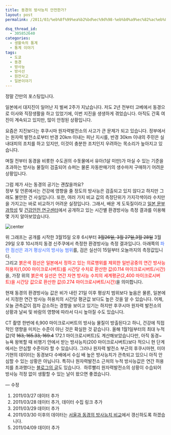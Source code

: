 ```yaml
---
title: 동경의 방사능치 안전한가?
layout: post
permalink: /2011/03/%eb%8f%99%ea%b2%bd%ec%9d%98-%eb%b0%a9%ec%82%ac%eb%8a%a5%ec%b9%98-%ec%95%88%ec%a0%84%ed%95%9c%ea%b0%80/

dsq_thread_id:
  - 305852640
categories:
  - 생활속의 통계
  - 통계 이야기
tags:
  - 도쿄
  - 동경
  - 방사능
  - 방사선
  - 원전사고
  - 일본이야기
---
```

정말 간만의 포스팅입니다.

일본에서 대지진이 일어난 지 벌써 2주가 지났습니다. 저도 2년 전부터 고베에서 동경으로 이사와 직장생활을 하고 있었기에, 이번 지진을 생생하게 겪었습니다. 아직도 간혹 여진이 계속되고 있지만, 많이 안정된 상황입니다.

요즘은 지진보다는 후쿠시마 원자력발전소의 사고가 큰 문제가 되고 있습니다. 정부에서는 원자력 발전소로부터 반경 20km 이내는 피난 지시를, 반경 30km 이내의 주민은 실내대피의 조치를 하고 있지만, 이것이 충분한 조치인지 우려하는 목소리가 높아지고 있습니다.  
  
며칠 전부터 동경을 비롯한 수도권의 수돗물에서 유아(1살 미만)가 마실 수 있는 기준을 초과하는 방사능 물질이 검출되어 슈퍼는 물론 자동판매기의 생수마저 구매하기 어려운 상황입니다.

그럼 제가 사는 동경의 공기는 괜찮을까요?  
정부 및 언론에서는 건강에 영향을 줄 정도의 방사능은 검출되고 있지 않다고 하지만 그래도 불안한 건 사실입니다. 또한, 여러 가지 비교 값의 측정단위가 가지각색이라 수치만을 가지고는 바로 비교하기 어려운 실정입니다. 그래서, 배운 게 도둑질이라고 <a href="http://www.mext.go.jp/english/radioactivity_level/detail/1304133.htm" target="_blank">일본 문부과학성</a> 및 <a href="http://ftp.jaist.ac.jp/pub/emergency/monitoring.tokyo-eiken.go.jp/report/report_table.do.html" target="_blank">건강안전 연구센터</a>에서 공개하고 있는 시간별 환경방사능 측정 결과를 이용해 몇 가지 알아보았습니다.

![center](http://i1.wp.com/wsyang.com/wp-content/uploads/2011/03/radiation20110409.jpg)

위 그래프는 공개를 시작한 3월15일 오후 6시부터 <del>3월26일, 3월 27일,3월 28일</del> 3월 29일 오후 10시까지 동경 신주쿠에서 측정한 환경방사능 측정 결과입니다. 아래쪽의 <span style="color: #3366ff;">파란 점선은 과거 평상시의 방사능 범위</span>를, 검은 실선이 15일부터 오늘까지의 측정값입니다.  
그리고 <span style="color: #ff0000;">붉은색 점선은 일본에서 정하고 있는 의료행위를 제외한 일반공중의 연간 방사능 허용치(1,000 마이크로시버트)를 시간당 수치로 환산한 값(0.114 마이크로시버트/시간)</span>을, 가장 위의 <span style="color: #ff0000;">붉은색 실선은 연간 자연 방사능 수치의 세계평균(2,400 마이크로시버트)을 시간당 값으로 환산한 값(0.274 마이크로시버트/시간)</span>을 의미합니다.

현재 동경의 환경방사능 값은 비가 내린 21일 이후 평상치 범위보다 높음은 물론, 일본에서 지정한 연간 방사능 허용치의 시간당 평균값 보다도 높은 것을 알 수 있습니다. 어제, 오늘 관측값이 점차 감소하는 경향을 보이고 있기는 하지만 후쿠시마 원자력 발전소의 상황과 날씨 및 바람의 영향에 따라서 다시 높아질 수도 있습니다.

CT 촬영 한번에 6,900 마이크로시버트의 방사능 물질이 방출된다고 하니, 건강에 직접적인 영향을 미치는 수준이 아닌 것은 확실한 것 같습니다. 올해 1월1일부터의 최대 누적값(약 <del>163, 165.33, 169.4</del> 172.1 마이크로시버트)도 계산해보았습니다만, 아직 동경~뉴욕 왕복할 때 비행기 안에서 받는 방사능치(200 마이크로시버트)보다 적으니 현 단계에서는 안심할 수준이라 할 수 있습니다. 그러나 원자력 발전소 부근의 후쿠시마현, 미야기현의 데이터는 동경보다 수배에서 수십 배 높은 방사능치가 관측되고 있으니 아직 안심할 수 있는 상황은 아닙니다. 특히나 원자력발전소 근처의 누적 방사능값은 연간 허용치를 초과했다는 <a href="http://www.backsidesmack.com/2011/03/radiation-levels-at-fukushima/" target="_blank">블로그의 글</a>도 있습니다.  하루빨리 원자력발전소의 상황이 수습되어 방사능 걱정 없이 생활할 수 있는 날이 왔으면 좋겠습니다.

&#8212; 수정  
1) 2011/03/27 데이터 추가  
2) 2011/03/28 데이터 추가, 데이터 수집 링크 추가  
3) 2011/03/29 데이터 추가  
4) 2011/03/30 이후의 데이터는 [서울과 동경의 방사능치 비교][1]에서 갱신하도록 하겠습니다.  
5) 2011/04/09 데이터 추가

 [1]: http://wp.me/poI0e-ic